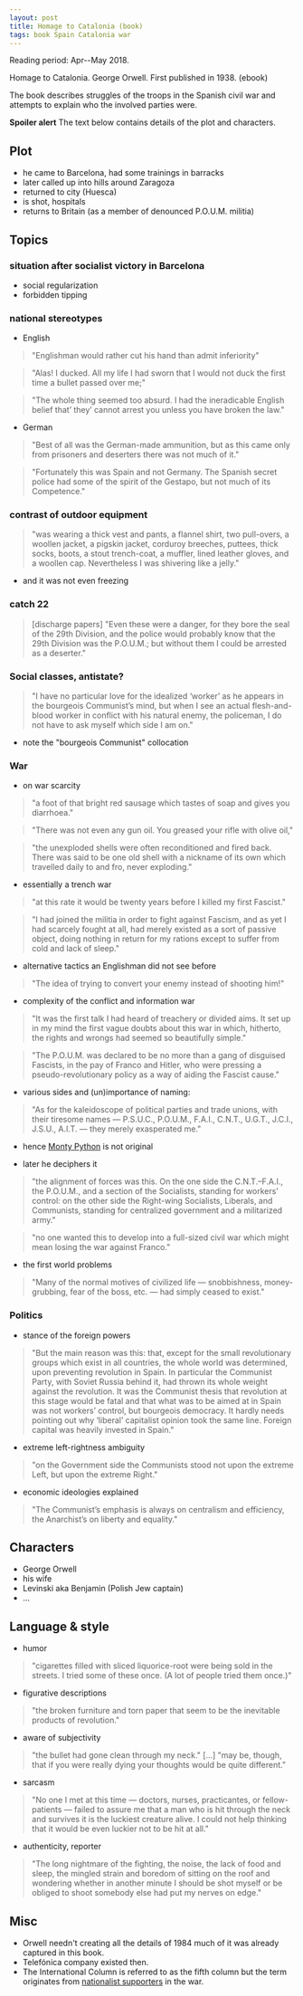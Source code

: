 ```yaml
---
layout: post
title: Homage to Catalonia (book)
tags: book Spain Catalonia war
---
```


Reading period: Apr--May 2018.

Homage to Catalonia. George Orwell. First published in 1938. (ebook)

The book describes struggles of the troops in the Spanish civil war and
attempts to explain who the involved parties were.

**Spoiler alert** The text below contains details of the plot and characters.

## Plot

* he came to Barcelona, had some trainings in barracks
* later called up into hills around Zaragoza
* returned to city (Huesca)
* is shot, hospitals
* returns to Britain (as a member of denounced P.O.U.M. militia)

## Topics

### situation after socialist victory in Barcelona

  * social regularization
  * forbidden tipping

### national stereotypes

  * English

> "Englishman would rather cut his hand than admit inferiority"

> "Alas! I ducked. All my life I had sworn that I would not duck the first time
> a bullet passed over me;"

> "The whole thing seemed too absurd. I had the ineradicable English belief
> that’ they’ cannot arrest you unless you have broken the law."

  * German

> "Best of all was the German-made ammunition, but as this came only from
> prisoners and deserters there was not much of it."

> "Fortunately this was Spain and not Germany. The Spanish secret police had
> some of the spirit of the Gestapo, but not much of its Competence."

### contrast of outdoor equipment

> "was wearing a thick vest and pants, a flannel shirt, two pull-overs, a
> woollen jacket, a pigskin jacket, corduroy breeches, puttees, thick socks,
> boots, a stout trench-coat, a muffler, lined leather gloves, and a woollen
> cap. Nevertheless I was shivering like a jelly."

  * and it was not even freezing
 
### catch 22

> [discharge papers] "Even these were a danger, for they bore the seal of the
> 29th Division, and the police would probably know that the 29th Division was
> the P.O.U.M.; but without them I could be arrested as a deserter."


### Social classes, antistate?

> "I have no particular love for the idealized ‘worker’ as he appears in the
> bourgeois Communist’s mind, but when I see an actual flesh-and-blood worker
> in conflict with his natural enemy, the policeman, I do not have to ask
> myself which side I am on."

  * note the "bourgeois Communist" collocation

### War

* on war scarcity

> "a foot of that bright red sausage which tastes of soap and gives you
> diarrhoea."

> "There was not even any gun oil. You greased your rifle with olive oil,"

> "the unexploded shells were often reconditioned and fired back. There was
> said to be one old shell with a nickname of its own which travelled daily to
> and fro, never exploding."

* essentially a trench war

> "at this rate it would be twenty years before I killed my first Fascist."

> "I had joined the militia in order to fight against Fascism, and as yet I had
> scarcely fought at all, had merely existed as a sort of passive object, doing
> nothing in return for my rations except to suffer from cold and lack of
> sleep."

* alternative tactics an Englishman did not see before

> "The idea of trying to convert your enemy instead of shooting him!"

* complexity of the conflict and information war 

> "It was the first talk I had heard of treachery or divided aims. It set up in
> my mind the first vague doubts about this war in which, hitherto, the rights
> and wrongs had seemed so beautifully simple."

> "The P.O.U.M. was declared to be no more than a gang of disguised Fascists,
> in the pay of Franco and Hitler, who were pressing a pseudo-revolutionary
> policy as a way of aiding the Fascist cause."

* various sides and (un)importance of naming:

> "As for the kaleidoscope of political parties and trade unions, with their
> tiresome names — P.S.U.C., P.O.U.M., F.A.I., C.N.T., U.G.T., J.C.I., J.S.U.,
> A.I.T. — they merely exasperated me."

  * hence [Monty Python](https://www.youtube.com/watch?v=WboggjN_G-4) is not original

* later he deciphers it

> "the alignment of forces was this. On the one side the C.N.T.–F.A.I., the
> P.O.U.M., and a section of the Socialists, standing for workers’ control: on
> the other side the Right-wing Socialists, Liberals, and Communists, standing
> for centralized government and a militarized army."

> "no one wanted this to develop into a full-sized civil war which might mean losing the war against Franco."

* the first world problems

> "Many of the normal motives of civilized life — snobbishness, money-grubbing,
> fear of the boss, etc. — had simply ceased to exist."


### Politics

* stance of the foreign powers

> "But the main reason was this: that, except for the small revolutionary
> groups which exist in all countries, the whole world was determined, upon
> preventing revolution in Spain. In particular the Communist Party, with
> Soviet Russia behind it, had thrown its whole weight against the revolution.
> It was the Communist thesis that revolution at this stage would be fatal and
> that what was to be aimed at in Spain was not workers’ control, but bourgeois
> democracy. It hardly needs pointing out why ‘liberal’ capitalist opinion took
> the same line. Foreign capital was heavily invested in Spain."

* extreme left-rightness ambiguity

> "on the Government side the Communists stood not upon the extreme Left, but
> upon the extreme Right."

* economic ideologies explained

> "The Communist’s emphasis is always on centralism and efficiency, the
> Anarchist’s on liberty and equality."

## Characters

* George Orwell
* his wife
* Levinski aka Benjamin (Polish Jew captain)
* ...

## Language & style

* humor
> "cigarettes filled with sliced liquorice-root were being sold in the streets.
> I tried some of these once. (A lot of people tried them once.)"

* figurative descriptions
> "the broken furniture and torn paper that seem to be the inevitable products
> of revolution."

* aware of subjectivity
> "the bullet had gone clean through my neck." [...] "may be, though, that if
> you were really dying your thoughts would be quite different."

* sarcasm
> "No one I met at this time — doctors, nurses, practicantes, or
> fellow-patients — failed to assure me that a man who is hit through the neck
> and survives it is the luckiest creature alive. I could not help thinking
> that it would be even luckier not to be hit at all."

* authenticity, reporter
> "The long nightmare of the fighting, the noise, the lack of food and sleep,
> the mingled strain and boredom of sitting on the roof and wondering whether
> in another minute I should be shot myself or be obliged to shoot somebody
> else had put my nerves on edge."

## Misc

* Orwell needn't creating all the details of 1984 much of it was already
  captured in this book.
* Telefónica company existed then.
* The International Column is referred to as the fifth column but the term
  originates from [nationalist
  supporters](https://en.wikipedia.org/wiki/Emilio_Mola) in the war.
